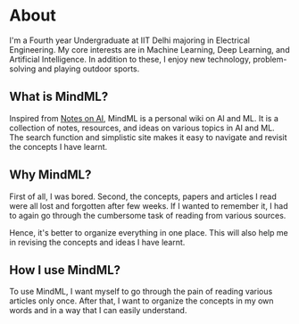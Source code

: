 # About

I'm a Fourth year Undergraduate at IIT Delhi majoring in Electrical Engineering. My core interests are in Machine Learning, Deep Learning, and Artificial Intelligence. In addition to these, I enjoy new technology, problem-solving and playing outdoor sports.

## What is MindML?

Inspired from [Notes on AI](https://notesonai.com/Notes+on+AI), MindML is a personal wiki on AI and ML. It is a collection of notes, resources, and ideas on various topics in AI and ML. The search function and simplistic site makes it easy to navigate and revisit the concepts I have learnt.

## Why MindML?

First of all, I was bored. Second, the concepts, papers and articles I read were all lost and forgotten after few weeks. If I wanted to remember it, I had to again go through the cumbersome task of reading from various sources. 

Hence, it's better to organize everything in one place. This will also help me in revising the concepts and ideas I have learnt.

## How I use MindML?

To use MindML, I want myself to go through the pain of reading various articles only once. After that, I want to organize the concepts in my own words and in a way that I can easily understand.
